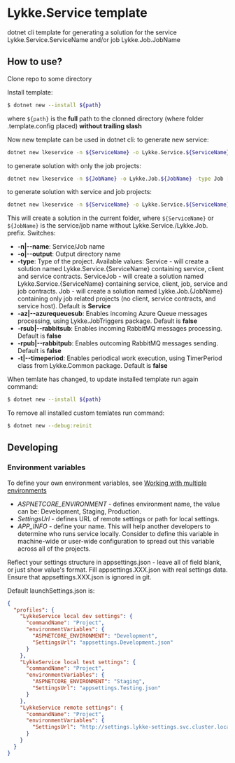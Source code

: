 # Lykke.Service template #

dotnet cli template for generating a solution for the service Lykke.Service.ServiceName and/or job Lykke.Job.JobName

## How to use? ##

Clone repo to some directory

Install template:
```sh
$ dotnet new --install ${path}
```
where `${path}` is the **full** path to the clonned directory (where folder .template.config placed) **without trailing slash**

Now new template can be used in dotnet cli:
to generate new service:
```sh
dotnet new lkeservice -n ${ServiceName} -o Lykke.Service.${ServiceName} [-az {true|false} -rpub {true|false} -rsub {true|false} -t {true|false}]  
```

to generate solution with only the job projects:
```sh
dotnet new lkeservice -n ${JobName} -o Lykke.Job.${JobName} -type Job [-az {true|false} -rpub {true|false} -rsub {true|false} -t {true|false}] 
```

to generate solution with service and job projects:
```sh
dotnet new lkeservice -n ${ServiceName} -o Lykke.Service.${ServiceName} -type ServiceJob [-az {true|false} -rpub {true|false} -rsub {true|false} -t {true|false}] 
```

This will create a solution in the current folder, where `${ServiceName}` or `${JobName}` is the service/job name without Lykke.Service./Lykke.Job. prefix. Switches:

-   **-n|--name**: Service/Job name
-   **-o|--output**: Output directory name
-   **-type**: Type of the project. Available values: 
Service - will create a solution named Lykke.Service.{ServiceName} containing service, client and service contracts.
ServiceJob - will create a solution named Lykke.Service.{ServiceName} containing service, client, job, service and job contracts.
Job - will create a solution named Lykke.Job.{JobName} containing only job related projects (no client, service contracts, and service host). 
Default is **Service**
-   **-az|--azurequeuesub**: Enables incoming Azure Queue messages processing, using Lykke.JobTriggers package. Default is  **false**
-   **-rsub|--rabbitsub**: Enables incoming RabbitMQ messages processing. Default is  **false**
-   **-rpub|--rabbitpub**: Enables outcoming RabbitMQ messages sending. Default is  **false**
-   **-t|--timeperiod**: Enables periodical work execution, using TimerPeriod class from Lykke.Common package. Default is  **false**

When temlate has changed, to update installed template run again command:

```sh
$ dotnet new --install ${path}
```

To remove all installed custom temlates run command:

```sh
$ dotnet new --debug:reinit 
```

## Developing ##

### Environment variables ###

To define your own environment variables, see [Working with multiple environments](https://docs.microsoft.com/en-us/aspnet/core/fundamentals/environments)

* *ASPNETCORE_ENVIRONMENT* - defines environment name, the value can be: Development, Staging, Production.
* *SettingsUrl* - defines URL of remote settings or path for local settings.
* *APP_INFO* - define your name. This will help another developers to determine who runs service locally. Consider to define this variable in machine-wide or user-wide configuration to spread out this variable across all of the projects.

Reflect your settings structure in appsettings.json - leave all of field blank, or just show value's format. Fill appsettings.XXX.json with real settings data. Ensure that appsettings.XXX.json is ignored in git.

Default launchSettings.json is:

```json
{
  "profiles": {
    "LykkeService local dev settings": {
      "commandName": "Project",
      "environmentVariables": {
        "ASPNETCORE_ENVIRONMENT": "Development",
        "SettingsUrl": "appsettings.Development.json"
      }
    },
    "LykkeService local test settings": {
      "commandName": "Project",
      "environmentVariables": {
        "ASPNETCORE_ENVIRONMENT": "Staging",
        "SettingsUrl": "appsettings.Testing.json"
      }
    },
    "LykkeService remote settings": {
      "commandName": "Project",
      "environmentVariables": {
        "SettingsUrl": "http://settings.lykke-settings.svc.cluster.local/your_token_LykkeServiceJob"
      }
    }
  }
}
```
